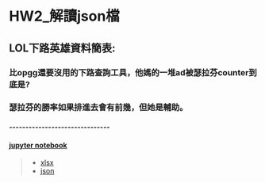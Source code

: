 # HW2_解讀json檔
## LOL下路英雄資料簡表:
### 比opgg還要沒用的下路查詢工具，他媽的一堆ad被瑟拉芬counter到底是?
### 瑟拉芬的勝率如果排進去會有前幾，但她是輔助。
#### -------------------------------
#### [jupyter notebook](https://github.com/Robbish1106/PL/blob/main/hw2/HW2.ipynb)
> * [xlsx](https://github.com/Robbish1106/PL/blob/main/hw2/LOL%E4%B8%8B%E8%B7%AF%E8%8B%B1%E9%9B%84%E7%9B%B8%E9%97%9C%E6%95%B8%E6%93%9A.xlsx)
> * [json](https://github.com/Robbish1106/PL/blob/main/hw2/LOL%E4%B8%8B%E8%B7%AF%E8%8B%B1%E9%9B%84%E7%9B%B8%E9%97%9C%E6%95%B8%E6%93%9A.json)
